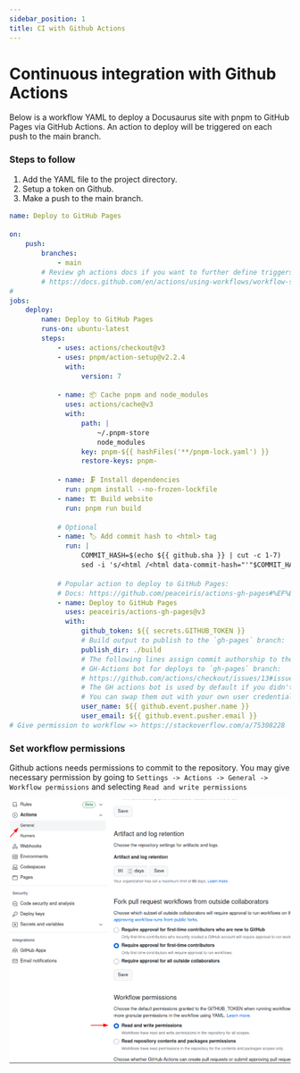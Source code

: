 ```yaml
---
sidebar_position: 1
title: CI with Github Actions
---
```


# Continuous integration with Github Actions

Below is a workflow YAML to deploy a Docusaurus site with pnpm to GitHub Pages via GitHub Actions. An action to deploy will be triggered on each push to the main branch.

### Steps to follow

1. Add the YAML file to the project directory.
2. Setup a token on Github.
3. Make a push to the main branch.

```yaml title="./.github/workflows/deploy.yml"
name: Deploy to GitHub Pages

on:
    push:
        branches:
            - main
        # Review gh actions docs if you want to further define triggers, paths, etc
        # https://docs.github.com/en/actions/using-workflows/workflow-syntax-for-github-actions#on
#
jobs:
    deploy:
        name: Deploy to GitHub Pages
        runs-on: ubuntu-latest
        steps:
            - uses: actions/checkout@v3
            - uses: pnpm/action-setup@v2.2.4
              with:
                  version: 7

            - name: 📦 Cache pnpm and node_modules
              uses: actions/cache@v3
              with:
                  path: |
                      ~/.pnpm-store
                      node_modules
                  key: pnpm-${{ hashFiles('**/pnpm-lock.yaml') }}
                  restore-keys: pnpm-

            - name: 🗜️ Install dependencies
              run: pnpm install --no-frozen-lockfile
            - name: 🏗 Build website
              run: pnpm run build

            # Optional
            - name: ️🏷 Add commit hash to <html> tag
              run: |
                  COMMIT_HASH=$(echo ${{ github.sha }} | cut -c 1-7)
                  sed -i 's/<html /<html data-commit-hash="'"$COMMIT_HASH"'" /' ./build/index.html

            # Popular action to deploy to GitHub Pages:
            # Docs: https://github.com/peaceiris/actions-gh-pages#%EF%B8%8F-docusaurus
            - name: Deploy to GitHub Pages
              uses: peaceiris/actions-gh-pages@v3
              with:
                  github_token: ${{ secrets.GITHUB_TOKEN }}
                  # Build output to publish to the `gh-pages` branch:
                  publish_dir: ./build
                  # The following lines assign commit authorship to the official
                  # GH-Actions bot for deploys to `gh-pages` branch:
                  # https://github.com/actions/checkout/issues/13#issuecomment-724415212
                  # The GH actions bot is used by default if you didn't specify the two fields.
                  # You can swap them out with your own user credentials.
                  user_name: ${{ github.event.pusher.name }}
                  user_email: ${{ github.event.pusher.email }}
# Give permission to workflow => https://stackoverflow.com/a/75308228
```

### Set workflow permissions

Github actions needs permissions to commit to the repository. You may give necessary permission by going to `Settings -> Actions -> General -> Workflow permissions` and selecting `Read and write permissions`

![Workflow permissions](./img/workflowPermissions.png)
